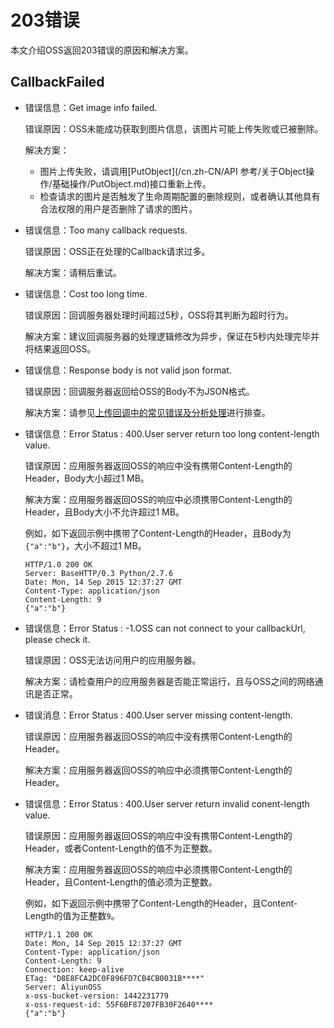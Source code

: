 # 203错误

本文介绍OSS返回203错误的原因和解决方案。

## CallbackFailed

-   错误信息：Get image info failed.

    错误原因：OSS未能成功获取到图片信息，该图片可能上传失败或已被删除。

    解决方案：

    -   图片上传失败，请调用[PutObject](/cn.zh-CN/API 参考/关于Object操作/基础操作/PutObject.md)接口重新上传。
    -   检查请求的图片是否触发了生命周期配置的删除规则，或者确认其他具有合法权限的用户是否删除了请求的图片。
-   错误信息：Too many callback requests.

    错误原因：OSS正在处理的Callback请求过多。

    解决方案：请稍后重试。

-   错误信息：Cost too long time.

    错误原因：回调服务器处理时间超过5秒，OSS将其判断为超时行为。

    解决方案：建议回调服务器的处理逻辑修改为异步，保证在5秒内处理完毕并将结果返回OSS。

-   错误信息：Response body is not valid json format.

    错误原因：回调服务器返回给OSS的Body不为JSON格式。

    解决方案：请参见[上传回调中的常见错误及分析处理](上传回调中的常见错误及分析处理t4909.dita#concept_tj5_cv3_wdb)进行排查。

-   错误信息：Error Status : 400.User server return too long content-length value.

    错误原因：应用服务器返回OSS的响应中没有携带Content-Length的Header，Body大小超过1 MB。

    解决方案：应用服务器返回OSS的响应中必须携带Content-Length的Header，且Body大小不允许超过1 MB。

    例如，如下返回示例中携带了Content-Length的Header，且Body为`{"a":"b"}`，大小不超过1 MB。

    ```
    HTTP/1.0 200 OK
    Server: BaseHTTP/0.3 Python/2.7.6
    Date: Mon, 14 Sep 2015 12:37:27 GMT
    Content-Type: application/json
    Content-Length: 9
    {"a":"b"}
    ```

-   错误信息：Error Status : -1.OSS can not connect to your callbackUrl, please check it.

    错误原因：OSS无法访问用户的应用服务器。

    解决方案：请检查用户的应用服务器是否能正常运行，且与OSS之间的网络通讯是否正常。

-   错误消息：Error Status : 400.User server missing content-length.

    错误原因：应用服务器返回OSS的响应中没有携带Content-Length的Header。

    解决方案：应用服务器返回OSS的响应中必须携带Content-Length的Header。

-   错误信息：Error Status : 400.User server return invalid conent-length value.

    错误原因：应用服务器返回OSS的响应中没有携带Content-Length的Header，或者Content-Length的值不为正整数。

    解决方案：应用服务器返回OSS的响应中必须携带Content-Length的Header，且Content-Length的值必须为正整数。

    例如，如下返回示例中携带了Content-Length的Header，且Content-Length的值为正整数`9`。

    ```
    HTTP/1.1 200 OK
    Date: Mon, 14 Sep 2015 12:37:27 GMT
    Content-Type: application/json
    Content-Length: 9
    Connection: keep-alive
    ETag: "D8E8FCA2DC0F896FD7CB4CB0031B****"
    Server: AliyunOSS
    x-oss-bucket-version: 1442231779
    x-oss-request-id: 55F6BF87207FB30F2640****
    {"a":"b"}
    ```


